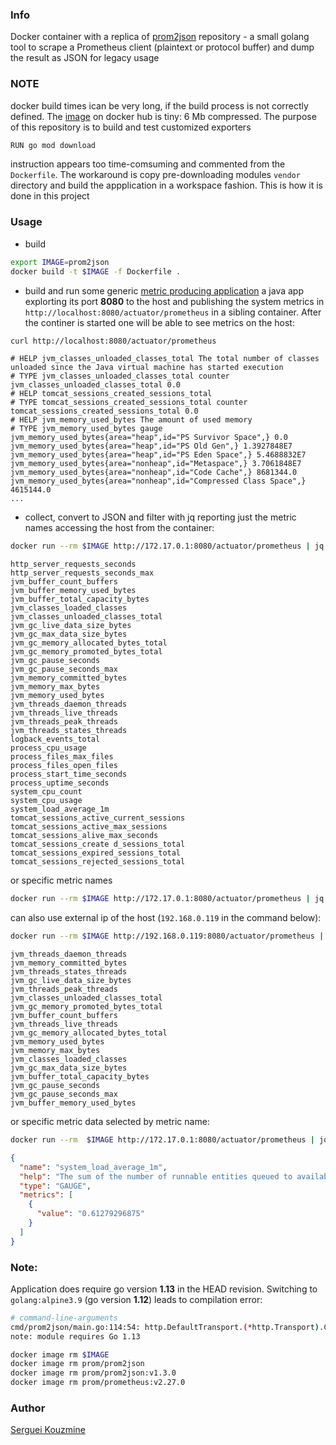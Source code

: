 ### Info

Docker container with a replica of [prom2json](https://github.com/prometheus/prom2json) repository - a small golang tool to scrape a Prometheus client (plaintext or protocol buffer) and dump the result as JSON for legacy usage

### NOTE

docker build times ican be very long, if the build process is not correctly defined.
The [image](https://hub.docker.com/r/prom/prom2json) on docker hub is tiny: 6 Mb compressed.
The purpose of this repository is to build and test customized exporters


```sh
RUN go mod download
```
instruction appears too time-comsuming and commented from the `Dockerfile`.
The workaround is copy pre-downloading modules `vendor` directory
and build the appplication in a workspace fashion.
This is how it is done in this project

### Usage


* build
```sh
export IMAGE=prom2json
docker build -t $IMAGE -f Dockerfile .
```
* build and run some generic [metric producing application](https://github.com/sergueik/springboot_study/tree/master/basic-prometheus-counter)
a java app explorting its port __8080__ to the host and
publishing the system metrics in `http://localhost:8080/actuator/prometheus`
in a sibling container. After the continer is started one will be able to see metrics on the host:

```sh
curl http://localhost:8080/actuator/prometheus
```
```text
# HELP jvm_classes_unloaded_classes_total The total number of classes unloaded since the Java virtual machine has started execution
# TYPE jvm_classes_unloaded_classes_total counter
jvm_classes_unloaded_classes_total 0.0
# HELP tomcat_sessions_created_sessions_total
# TYPE tomcat_sessions_created_sessions_total counter
tomcat_sessions_created_sessions_total 0.0
# HELP jvm_memory_used_bytes The amount of used memory
# TYPE jvm_memory_used_bytes gauge
jvm_memory_used_bytes{area="heap",id="PS Survivor Space",} 0.0
jvm_memory_used_bytes{area="heap",id="PS Old Gen",} 1.3927848E7
jvm_memory_used_bytes{area="heap",id="PS Eden Space",} 5.4688832E7
jvm_memory_used_bytes{area="nonheap",id="Metaspace",} 3.7061848E7
jvm_memory_used_bytes{area="nonheap",id="Code Cache",} 8681344.0
jvm_memory_used_bytes{area="nonheap",id="Compressed Class Space",} 4615144.0
...
```
* collect, convert to JSON and filter with jq reporting just the metric names
accessing the host from the container:
```sh
docker run --rm $IMAGE http://172.17.0.1:8080/actuator/prometheus | jq '.[].name'| sort
```

```text
http_server_requests_seconds
http_server_requests_seconds_max
jvm_buffer_count_buffers
jvm_buffer_memory_used_bytes
jvm_buffer_total_capacity_bytes
jvm_classes_loaded_classes
jvm_classes_unloaded_classes_total
jvm_gc_live_data_size_bytes
jvm_gc_max_data_size_bytes
jvm_gc_memory_allocated_bytes_total
jvm_gc_memory_promoted_bytes_total
jvm_gc_pause_seconds
jvm_gc_pause_seconds_max
jvm_memory_committed_bytes
jvm_memory_max_bytes
jvm_memory_used_bytes
jvm_threads_daemon_threads
jvm_threads_live_threads
jvm_threads_peak_threads
jvm_threads_states_threads
logback_events_total
process_cpu_usage
process_files_max_files
process_files_open_files
process_start_time_seconds
process_uptime_seconds
system_cpu_count
system_cpu_usage
system_load_average_1m
tomcat_sessions_active_current_sessions
tomcat_sessions_active_max_sessions
tomcat_sessions_alive_max_seconds
tomcat_sessions_create d_sessions_total
tomcat_sessions_expired_sessions_total
tomcat_sessions_rejected_sessions_total
```
or specific metric names
```sh
docker run --rm $IMAGE http://172.17.0.1:8080/actuator/prometheus | jq -cr '.[].name|select(.| contains("jvm"))'
```
can also use external ip of the host (`192.168.0.119` in the command below):

```sh
docker run --rm $IMAGE http://192.168.0.119:8080/actuator/prometheus | jq -cr '.[].name|select(.| contains("jvm"))'
```
```text
jvm_threads_daemon_threads
jvm_memory_committed_bytes
jvm_threads_states_threads
jvm_gc_live_data_size_bytes
jvm_threads_peak_threads
jvm_classes_unloaded_classes_total
jvm_gc_memory_promoted_bytes_total
jvm_buffer_count_buffers
jvm_threads_live_threads
jvm_gc_memory_allocated_bytes_total
jvm_memory_used_bytes
jvm_memory_max_bytes
jvm_classes_loaded_classes
jvm_gc_max_data_size_bytes
jvm_buffer_total_capacity_bytes
jvm_gc_pause_seconds
jvm_gc_pause_seconds_max
jvm_buffer_memory_used_bytes

```
or specific metric data selected by metric name:
```sh
docker run --rm  $IMAGE http://172.17.0.1:8080/actuator/prometheus | jq -r '.|.[]|select(.name| contains("system_load_average"))'
```
```json
{
  "name": "system_load_average_1m",
  "help": "The sum of the number of runnable entities queued to available processors and the number of runnable entities running on the available processors averaged over a period of time",
  "type": "GAUGE",
  "metrics": [
    {
      "value": "0.61279296875"
    }
  ]
}
```
### Note: 

Application does require go version __1.13__ in the HEAD revision. Switching to `golang:alpine3.9`
(go version __1.12__) leads to compilation error:

```sh
# command-line-arguments
cmd/prom2json/main.go:114:54: http.DefaultTransport.(*http.Transport).Clone undefined (type *http.Transport has no field or method Clone)
note: module requires Go 1.13

```
```sh
docker image rm $IMAGE
docker image rm prom/prom2json
docker image rm prom/prom2json:v1.3.0
docker image rm prom/prometheus:v2.27.0
```
### Author
[Serguei Kouzmine](kouzmine_serguei@yahoo.com)
